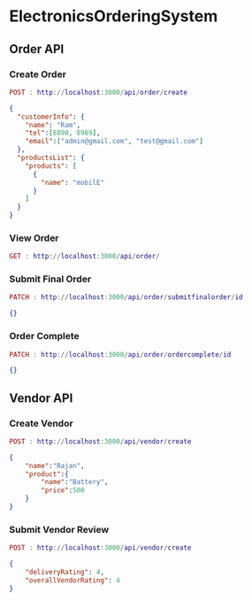 # ElectronicsOrderingSystem

## Order API
### Create Order
```lua
POST : http://localhost:3000/api/order/create
```
```json
{
  "customerInfo": {
    "name": "Ram",
    "tel":[8890, 8989],
    "email":["admin@gmail.com", "test@gmail.com"]
  },
  "productsList": {
    "products": [
      {
        "name": "mobilE"
      }
    ]
  }
}

```


### View Order
```lua
GET : http://localhost:3000/api/order/
```


### Submit Final Order
```lua
PATCH : http://localhost:3000/api/order/submitfinalorder/id
```
```json
{}

```

### Order Complete
```lua
PATCH : http://localhost:3000/api/order/ordercomplete/id
```
```json
{}

```

## Vendor API

### Create Vendor
```lua
POST : http://localhost:3000/api/vendor/create
```
```json
{
    "name":"Rajan",
    "product":{
        "name":"Battery",
        "price":500
    }
}

```

### Submit Vendor Review
```lua
POST : http://localhost:3000/api/vendor/create
```
```json
{
    "deliveryRating": 4,
    "overallVendorRating": 4
}
```
